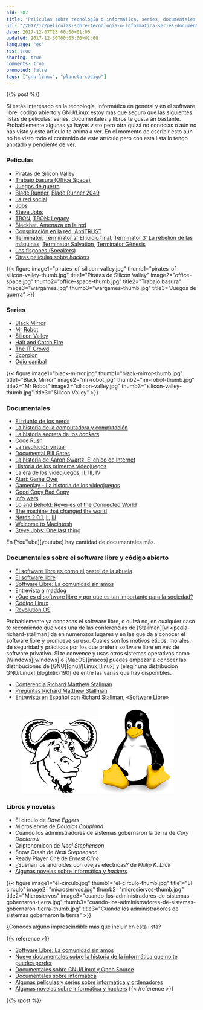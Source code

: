 ```yaml
---
pid: 287
title: "Películas sobre tecnología o informática, series, documentales, vídeos, libros, GNU/Linux y software libre"
url: "/2017/12/peliculas-sobre-tecnologia-o-informatica-series-documentales-videos-libros-gnu-linux-y-software-libre/"
date: 2017-12-07T13:00:00+01:00
updated: 2017-12-30T00:05:00+01:00
language: "es"
rss: true
sharing: true
comments: true
promoted: false
tags: ["gnu-linux", "planeta-codigo"]
---
```


{{% post %}}

Si estás interesado en la tecnología, informática en general y en el software libre, código abierto y GNU/Linux estoy más que seguro que las siguientes listas de películas, series, documentales y libros te gustarán bastante. Probablemente algunas ya hayas visto pero otra quizá no conocías o aún no has visto y este artículo te anima a ver. En el momento de escribir esto aún no he visto todo el contenido de este artículo pero con esta lista lo tengo anotado y pendiente de ver.

### Películas

* [Piratas de Silicon Valley](https://www.filmaffinity.com/es/film399662.html)
* [Trabajo basura (Office Space)](https://www.filmaffinity.com/es/film689614.html)
* [Juegos de guerra](https://www.filmaffinity.com/es/film553168.html)
* [Blade Runner](https://www.filmaffinity.com/es/film358476.html), [Blade Runner 2049](https://www.filmaffinity.com/es/film236626.html)
* [La red social](https://www.filmaffinity.com/es/film577699.html)
* [Jobs](https://www.filmaffinity.com/es/film601423.html)
* [Steve Jobs](https://www.filmaffinity.com/es/film480342.html)
* [TRON](https://www.filmaffinity.com/es/film488334.html), [TRON: Legacy](https://www.filmaffinity.com/es/film589915.html)
* [Blackhat. Amenaza en la red](https://www.filmaffinity.com/es/film271983.html)
* [Conspiración en la red, AntiTRUST](https://www.filmaffinity.com/es/film437471.html)
* [Terminator](https://www.filmaffinity.com/es/film304107.html), [Terminator 2: El juicio final](https://www.filmaffinity.com/es/film576352.html), [Terminator 3: La rebelión de las máquinas](https://www.filmaffinity.com/es/film477986.html), [Terminator Salvation](https://www.filmaffinity.com/es/film517417.html), [Terminator Génesis](https://www.filmaffinity.com/es/film188260.html)
* [Los fisgones (Sneakers)](https://www.filmaffinity.com/es/film233071.html)
* [Otras películas sobre _hackers_](https://es.wikipedia.org/wiki/Categor%C3%ADa:Pel%C3%ADculas_sobre_hackers)

<div class="media">
    {{< figure
        image1="pirates-of-silicon-valley.jpg" thumb1="pirates-of-silicon-valley-thumb.jpg" title1="Piratas de Silicon Valley"
        image2="office-space.jpg" thumb2="office-space-thumb.jpg" title2="Trabajo basura"
        image3="wargames.jpg" thumb3="wargames-thumb.jpg" title3="Juegos de guerra" >}}
</div>

### Series

* [Black Mirror](https://www.filmaffinity.com/es/film800295.html)
* [Mr Robot](https://www.filmaffinity.com/es/film993489.html)
* [Silicon Valley](https://www.filmaffinity.com/es/film279751.html)
* [Halt and Catch Fire](https://www.filmaffinity.com/es/film449215.html)
* [The IT Crowd](https://www.filmaffinity.com/es/film914339.html)
* [Scorpion](https://www.filmaffinity.com/es/film482651.html)
* [Odio canibal](https://www.filmaffinity.com/es/film752650.html)

<div class="media">
    {{< figure
        image1="black-mirror.jpg" thumb1="black-mirror-thumb.jpg" title1="Black Mirror"
        image2="mr-robot.jpg" thumb2="mr-robot-thumb.jpg" title2="Mr Robot"
        image3="silicon-valley.jpg" thumb3="silicon-valley-thumb.jpg" title3="Silicon Valley" >}}
</div>

### Documentales

* [El triunfo de los nerds](https://es.wikipedia.org/wiki/El_triunfo_de_los_nerds)
* [La historia de la computadora y computación](https://www.youtube.com/watch?v=7eOKcLnm0Xo)
* [La historia secreta de los _hackers_](https://www.youtube.com/watch?v=7KreXtq0QoA)
* [Code Rush](https://www.youtube.com/watch?v=4Q7FTjhvZ7Y)
* [La revolución virtual](https://www.youtube.com/watch?v=9CghMhaNdZI)
* [Documental Bill Gates](https://www.youtube.com/watch?v=YtZvtUWo-bw)
* [La historia de Aaron Swartz. El chico de Internet](https://www.filmaffinity.com/es/film113451.html)
* [Historia de los primeros videojuegos](https://www.youtube.com/watch?v=uuxoThzFPPw)
* [La era de los videojuegos](https://www.youtube.com/watch?v=q_ymzSFjQ0A), [II](https://www.youtube.com/watch?v=TFN3SucnNns), [III](https://www.youtube.com/watch?v=9TsPi13AkOo), [IV](https://www.youtube.com/watch?v=6WvCfi7AkG0)
* [Atari: Game Over](https://www.youtube.com/watch?v=1ao2V4A8Qcc)
* [Gameplay - La historia de los videojuegos](https://www.youtube.com/watch?v=1H9Gl9rLckk&t=1504s)
* [Good Copy Bad Copy](https://www.youtube.com/watch?v=ZKiLI7XFB9k)
* [Info wars](https://es.wikipedia.org/wiki/Info_wars)
* [Lo and Behold: Reveries of the Connected World](https://www.youtube.com/watch?v=SSbhsPNnVWo)
* [The machine that changed the world](https://en.wikipedia.org/wiki/The_Machine_That_Changed_the_World_(miniseries))
* [Nerds 2.0.1](https://www.youtube.com/watch?v=Pk2BWphDfvc), [II](https://www.youtube.com/watch?v=EafxrkUEd50), [III](https://www.youtube.com/watch?v=ajn-Ij2AfPs)
* [Welcome to Macintosh](https://www.youtube.com/watch?v=Q8BgoYRpGqA&t=485s)
* [Steve Jobs: One last thing](https://www.youtube.com/watch?v=tNL3bDLgkh8)

En [YouTube][youtube] hay cantidad de documentales más.

### Documentales sobre el software libre y código abierto

* [El software libre es como el pastel de la abuela](https://www.youtube.com/watch?v=HuoljD3rgVM)
* [El software libre](https://www.youtube.com/watch?v=Gm6uLgmqqXs)
* [Software Libre: La comunidad sin amos](https://www.youtube.com/watch?v=HyzXwba7r78)
* [Entrevista a maddog](https://www.youtube.com/watch?v=EJPE_B0YTPI)
* [¿Qué es el software libre y por que es tan importante para la sociedad?](https://www.youtube.com/watch?v=ehT9rm1gvNo)
* [Código Linux](https://www.youtube.com/watch?v=cwptTf-64Uo)
* [Revolution OS](https://www.youtube.com/watch?v=sujZg7jwKdk)

Probablemente ya conozcas el software libre, o quizá no, en cualquier caso te recomiendo que veas una de las conferencias de [Stallman][wikipedia-richard-stallman] da en numerosos lugares y en las que da a conocer el software libre y promueve su uso. Cuales son los motivos éticos, morales, de seguridad y prácticos por los que preferir software libre en vez de software privativo. Si te convence y usas otros sistemas operativos como [Windows][windows] o [MacOS][macos] puedes empezar a conocer las distribuciones de [GNU][gnu]/[Linux][linux] y [elegir una distribución GNU/Linux][blogbitix-190] de entre las varias que hay disponibles.

* [Conferencia Richard Matthew Stallman](https://www.youtube.com/watch?v=f0slZnpELaU)
* [Preguntas Richard Matthew Stallman](https://www.youtube.com/watch?v=06pLIUqB6zY)
* [Entrevista en Español con Richard Stallman, «Software Libre»](https://www.youtube.com/watch?v=onrIApj3Cjs)

<div class="media">
  <figure>
    <img src="assets/images/logotipos/gnu.svg" alt="GNU" title="GNU" width="200">
    <img src="assets/images/logotipos/linux.svg" alt="Linux" title="Linux" width="200">
</div>

### Libros y novelas

* El circulo de _Dave Eggers_
* Microsiervos de _Douglas Coupland_
* Cuando los administradores de sistemas gobernaron la tierra de _Cory Doctorow_
* Criptonomicon de _Neal Stephenson_
* Snow Crash de _Neal Stephenson_
* Ready Player One de _Ernest Cline_
* ¿Sueñan los androides con ovejas eléctricas? de _Philip K. Dick_
* [Algunas novelas sobre informática y _hackers_](http://www.proyecto-tic.es/algunas-novelas-sobre-informatica-y-hackers/)

<div class="media">
    {{< figure
        image1="el-circulo.jpg" thumb1="el-circulo-thumb.jpg" title1="El circulo"
        image2="microsiervos.jpg" thumb2="microsiervos-thumb.jpg" title2="Microsiervos"
        image3="cuando-los-administradores-de-sistemas-gobernaron-tierra.jpg" thumb3="cuando-los-administradores-de-sistemas-gobernaron-tierra-thumb.jpg" title3="Cuando los administradores de sistemas gobernaron la tierra" >}}
</div>

¿Conoces alguno imprescindible más que incluir en esta lista?

{{< reference >}}
* [Software Libre: La comunidad sin amos](https://victorhckinthefreeworld.com/2013/06/21/software-libre-la-comunidad-sin-amos/)
* [Nueve documentales sobre la historia de la informática que no te puedes perder](http://www.xataka.com/historias-de-la-tecnologia/nueve-documentales-sobre-la-historia-de-la-informatica-que-no-te-puedes-perder)
* [Documentales sobre GNU/Linux y Open Source](http://www.javipas.com/2015/06/26/documentales-sobre-gnulinux-y-open-source/)
* [Documentales sobre informática](https://es.wikipedia.org/wiki/Categor%C3%ADa:Documentales_sobre_inform%C3%A1tica)
* [Algunas películas y series sobre informática y ordenadores](http://www.proyecto-tic.es/algunas-peliculas-y-series-sobre-informatica-y-ordenadores/)
* [Algunas novelas sobre informática y hackers](http://www.proyecto-tic.es/algunas-novelas-sobre-informatica-y-hackers/)
{{< /reference >}}

{{% /post %}}
